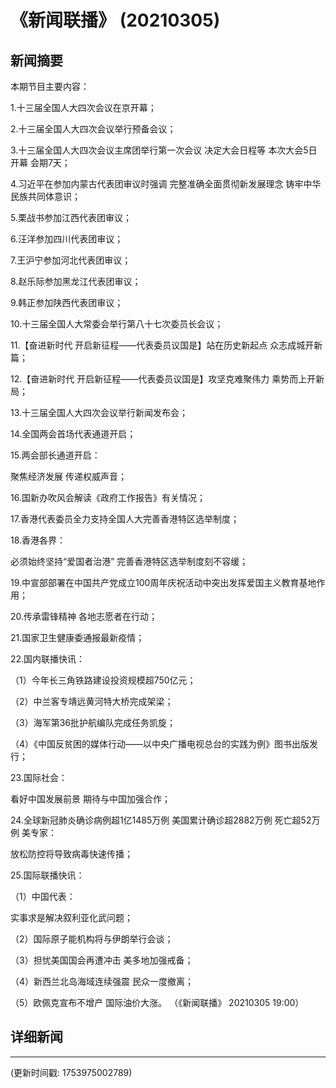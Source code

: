 # 《新闻联播》 (20210305)

## 新闻摘要

本期节目主要内容：


1.十三届全国人大四次会议在京开幕；


2.十三届全国人大四次会议举行预备会议；


3.十三届全国人大四次会议主席团举行第一次会议 决定大会日程等 本次大会5日开幕 会期7天；


4.习近平在参加内蒙古代表团审议时强调 完整准确全面贯彻新发展理念 铸牢中华民族共同体意识；


5.栗战书参加江西代表团审议；


6.汪洋参加四川代表团审议；


7.王沪宁参加河北代表团审议；


8.赵乐际参加黑龙江代表团审议；


9.韩正参加陕西代表团审议；


10.十三届全国人大常委会举行第八十七次委员长会议；


11.【奋进新时代 开启新征程——代表委员议国是】站在历史新起点 众志成城开新篇；


12.【奋进新时代 开启新征程——代表委员议国是】攻坚克难聚伟力 乘势而上开新局；


13.十三届全国人大四次会议举行新闻发布会；


14.全国两会首场代表通道开启；


15.两会部长通道开启：

聚焦经济发展 传递权威声音；


16.国新办吹风会解读《政府工作报告》有关情况；


17.香港代表委员全力支持全国人大完善香港特区选举制度；


18.香港各界：

必须始终坚持“爱国者治港” 完善香港特区选举制度刻不容缓；


19.中宣部部署在中国共产党成立100周年庆祝活动中突出发挥爱国主义教育基地作用；


20.传承雷锋精神 各地志愿者在行动；


21.国家卫生健康委通报最新疫情；


22.国内联播快讯：


（1）今年长三角铁路建设投资规模超750亿元；


（2）中兰客专靖远黄河特大桥完成架梁；


（3）海军第36批护航编队完成任务凯旋；


（4）《中国反贫困的媒体行动——以中央广播电视总台的实践为例》图书出版发行；


23.国际社会：

看好中国发展前景 期待与中国加强合作；


24.全球新冠肺炎确诊病例超1亿1485万例 美国累计确诊超2882万例 死亡超52万例 美专家：

放松防控将导致病毒快速传播；


25.国际联播快讯：


（1）中国代表：

实事求是解决叙利亚化武问题；


（2）国际原子能机构将与伊朗举行会谈；


（3）担忧美国国会再遭冲击 美多地加强戒备；


（4）新西兰北岛海域连续强震 民众一度撤离；


（5）欧佩克宣布不增产 国际油价大涨。
（《新闻联播》 20210305 19:00）

## 详细新闻

---

(更新时间戳: 1753975002789)

